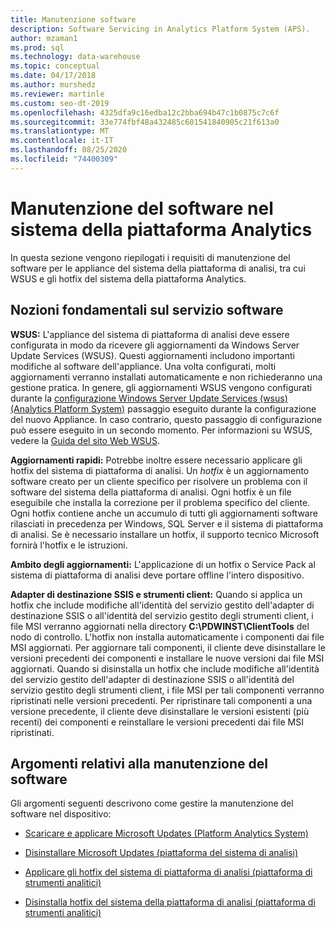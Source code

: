 ```yaml
---
title: Manutenzione software
description: Software Servicing in Analytics Platform System (APS).
author: mzaman1
ms.prod: sql
ms.technology: data-warehouse
ms.topic: conceptual
ms.date: 04/17/2018
ms.author: murshedz
ms.reviewer: martinle
ms.custom: seo-dt-2019
ms.openlocfilehash: 4325dfa9c16edba12c2bba694b47c1b0875c7c6f
ms.sourcegitcommit: 33e774fbf48a432485c601541840905c21f613a0
ms.translationtype: MT
ms.contentlocale: it-IT
ms.lasthandoff: 08/25/2020
ms.locfileid: "74400309"
---
```

# <a name="software-servicing-in-analytics-platform-system"></a>Manutenzione del software nel sistema della piattaforma Analytics
In questa sezione vengono riepilogati i requisiti di manutenzione del software per le appliance del sistema della piattaforma di analisi, tra cui WSUS e gli hotfix del sistema della piattaforma Analytics.  
  
## <a name="software-servicing-basics"></a><a name="Basics"></a>Nozioni fondamentali sul servizio software  
**WSUS:** L'appliance del sistema di piattaforma di analisi deve essere configurata in modo da ricevere gli aggiornamenti da Windows Server Update Services (WSUS). Questi aggiornamenti includono importanti modifiche al software dell'appliance. Una volta configurati, molti aggiornamenti verranno installati automaticamente e non richiederanno una gestione pratica. In genere, gli aggiornamenti WSUS vengono configurati durante la [configurazione Windows Server Update Services &#40;wsus&#41; &#40;Analytics Platform System&#41;](configure-windows-server-update-services-wsus.md) passaggio eseguito durante la configurazione del nuovo Appliance. In caso contrario, questo passaggio di configurazione può essere eseguito in un secondo momento. Per informazioni su WSUS, vedere la [Guida del sito Web WSUS](https://go.microsoft.com/fwlink/?LinkId=202417).  
  
**Aggiornamenti rapidi:** Potrebbe inoltre essere necessario applicare gli hotfix del sistema di piattaforma di analisi. Un *hotfix* è un aggiornamento software creato per un cliente specifico per risolvere un problema con il software del sistema della piattaforma di analisi. Ogni hotfix è un file eseguibile che installa la correzione per il problema specifico del cliente. Ogni hotfix contiene anche un accumulo di tutti gli aggiornamenti software rilasciati in precedenza per Windows, SQL Server e il sistema di piattaforma di analisi. Se è necessario installare un hotfix, il supporto tecnico Microsoft fornirà l'hotfix e le istruzioni.  
  
**Ambito degli aggiornamenti:** L'applicazione di un hotfix o Service Pack al sistema di piattaforma di analisi deve portare offline l'intero dispositivo.  
  
**Adapter di destinazione SSIS e strumenti client:** Quando si applica un hotfix che include modifiche all'identità del servizio gestito dell'adapter di destinazione SSIS o all'identità del servizio gestito degli strumenti client, i file MSI verranno aggiornati nella directory **C:\PDWINST\ClientTools** del nodo di controllo. L'hotfix non installa automaticamente i componenti dai file MSI aggiornati. Per aggiornare tali componenti, il cliente deve disinstallare le versioni precedenti dei componenti e installare le nuove versioni dai file MSI aggiornati. Quando si disinstalla un hotfix che include modifiche all'identità del servizio gestito dell'adapter di destinazione SSIS o all'identità del servizio gestito degli strumenti client, i file MSI per tali componenti verranno ripristinati nelle versioni precedenti. Per ripristinare tali componenti a una versione precedente, il cliente deve disinstallare le versioni esistenti (più recenti) dei componenti e reinstallare le versioni precedenti dai file MSI ripristinati.  
  
## <a name="software-servicing-topics"></a>Argomenti relativi alla manutenzione del software  
Gli argomenti seguenti descrivono come gestire la manutenzione del software nel dispositivo:  
  
-   [Scaricare e applicare Microsoft Updates &#40;Platform Analytics System&#41;](download-and-apply-microsoft-updates.md)  
  
-   [Disinstallare Microsoft Updates &#40;piattaforma del sistema di analisi&#41;](uninstall-microsoft-updates.md)  
  
-   [Applicare gli hotfix del sistema di piattaforma di analisi &#40;piattaforma di strumenti analitici&#41;](apply-analytics-platform-system-hotfixes.md)  
  
-   [Disinstalla hotfix del sistema della piattaforma di analisi &#40;piattaforma di strumenti analitici&#41;](uninstall-analytics-platform-system-hotfixes.md)  
  
<!-- MISSING LINKS ## See Also  
[Common Metadata Query Examples &#40;SQL Server PDW&#41;](../sqlpdw/common-metadata-query-examples-sql-server-pdw.md)  -->  
  
